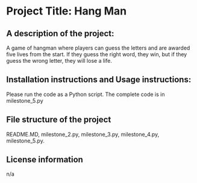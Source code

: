 

# Project Title: Hang Man

## A description of the project: 
A game of hangman where players can guess the letters and are awarded five lives from the start. If they guess the right word, they win, but if they guess the wrong letter, they will lose a life.

## Installation instructions and Usage instructions:
Please run the code as a Python script. The complete code is in milestone_5.py

## File structure of the project
README.MD, milestone_2.py, milestone_3.py, milestone_4.py, milestone_5.py.
## License information 
n/a